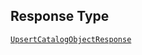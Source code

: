 ## Response Type

[`UpsertCatalogObjectResponse`](../../doc/models/upsert-catalog-object-response.md)
